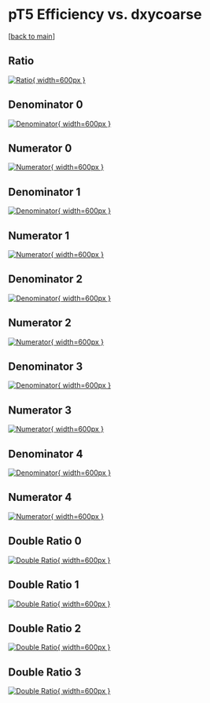 # pT5 Efficiency vs. dxycoarse

[[back to main](./)]



## Ratio

[![Ratio](../mtv/var/pT5_base_0_-1_eff_dxycoarse.png){ width=600px }](../mtv/var/pT5_base_0_-1_eff_dxycoarse.pdf)

## Denominator 0

[![Denominator](../mtv/den/pT5_base_0_-1_eff_dxycoarse_den0.png){ width=600px }](../mtv/den/pT5_base_0_-1_eff_dxycoarse_den0.pdf)

## Numerator 0

[![Numerator](../mtv/num/pT5_base_0_-1_eff_dxycoarse_num0.png){ width=600px }](../mtv/num/pT5_base_0_-1_eff_dxycoarse_num0.pdf)

## Denominator 1

[![Denominator](../mtv/den/pT5_base_0_-1_eff_dxycoarse_den1.png){ width=600px }](../mtv/den/pT5_base_0_-1_eff_dxycoarse_den1.pdf)

## Numerator 1

[![Numerator](../mtv/num/pT5_base_0_-1_eff_dxycoarse_num1.png){ width=600px }](../mtv/num/pT5_base_0_-1_eff_dxycoarse_num1.pdf)

## Denominator 2

[![Denominator](../mtv/den/pT5_base_0_-1_eff_dxycoarse_den2.png){ width=600px }](../mtv/den/pT5_base_0_-1_eff_dxycoarse_den2.pdf)

## Numerator 2

[![Numerator](../mtv/num/pT5_base_0_-1_eff_dxycoarse_num2.png){ width=600px }](../mtv/num/pT5_base_0_-1_eff_dxycoarse_num2.pdf)

## Denominator 3

[![Denominator](../mtv/den/pT5_base_0_-1_eff_dxycoarse_den3.png){ width=600px }](../mtv/den/pT5_base_0_-1_eff_dxycoarse_den3.pdf)

## Numerator 3

[![Numerator](../mtv/num/pT5_base_0_-1_eff_dxycoarse_num3.png){ width=600px }](../mtv/num/pT5_base_0_-1_eff_dxycoarse_num3.pdf)

## Denominator 4

[![Denominator](../mtv/den/pT5_base_0_-1_eff_dxycoarse_den4.png){ width=600px }](../mtv/den/pT5_base_0_-1_eff_dxycoarse_den4.pdf)

## Numerator 4

[![Numerator](../mtv/num/pT5_base_0_-1_eff_dxycoarse_num4.png){ width=600px }](../mtv/num/pT5_base_0_-1_eff_dxycoarse_num4.pdf)

## Double Ratio 0

[![Double Ratio](../mtv/ratio/pT5_base_0_-1_eff_dxycoarse_ratio0.png){ width=600px }](../mtv/ratio/pT5_base_0_-1_eff_dxycoarse_ratio0.pdf)

## Double Ratio 1

[![Double Ratio](../mtv/ratio/pT5_base_0_-1_eff_dxycoarse_ratio1.png){ width=600px }](../mtv/ratio/pT5_base_0_-1_eff_dxycoarse_ratio1.pdf)

## Double Ratio 2

[![Double Ratio](../mtv/ratio/pT5_base_0_-1_eff_dxycoarse_ratio2.png){ width=600px }](../mtv/ratio/pT5_base_0_-1_eff_dxycoarse_ratio2.pdf)

## Double Ratio 3

[![Double Ratio](../mtv/ratio/pT5_base_0_-1_eff_dxycoarse_ratio3.png){ width=600px }](../mtv/ratio/pT5_base_0_-1_eff_dxycoarse_ratio3.pdf)

